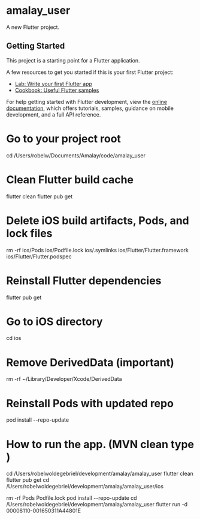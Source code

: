 # amalay_user

A new Flutter project.

## Getting Started

This project is a starting point for a Flutter application.

A few resources to get you started if this is your first Flutter project:

- [Lab: Write your first Flutter app](https://docs.flutter.dev/get-started/codelab)
- [Cookbook: Useful Flutter samples](https://docs.flutter.dev/cookbook)

For help getting started with Flutter development, view the
[online documentation](https://docs.flutter.dev/), which offers tutorials,
samples, guidance on mobile development, and a full API reference.



# Go to your project root
cd /Users/robelw/Documents/Amalay/code/amalay_user

# Clean Flutter build cache
flutter clean
flutter pub get

# Delete iOS build artifacts, Pods, and lock files
rm -rf ios/Pods ios/Podfile.lock ios/.symlinks ios/Flutter/Flutter.framework ios/Flutter/Flutter.podspec

# Reinstall Flutter dependencies
flutter pub get

# Go to iOS directory
cd ios

# Remove DerivedData (important)
rm -rf ~/Library/Developer/Xcode/DerivedData

# Reinstall Pods with updated repo
pod install --repo-update




# How to run the app. (MVN clean type )
cd /Users/robelwoldegebriel/development/amalay/amalay_user
flutter clean
flutter pub get
cd /Users/robelwoldegebriel/development/amalay/amalay_user/ios

rm -rf Pods Podfile.lock
pod install --repo-update
cd /Users/robelwoldegebriel/development/amalay/amalay_user
flutter run -d 00008110-001650311A44801E